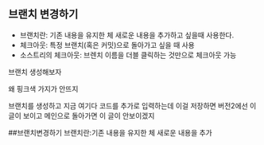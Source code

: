 ## 브랜치 변경하기

- 브랜치란: 기존 내용을 유지한 체 새로운 내용을 추가하고 싶을때 사용한다.
- 체크아웃: 특정 브랜치(혹은 커밋)으로 돌아가고 싶을 때 사용
- 소스트리의 체크아웃: 브렌치 이름을 더블 클릭하는 것만으로 체크아웃 가능

브랜치 생성해보자


왜 핑크색 가지가 안뜨지

브랜치를 생성하고 지금 여기다 코드를 추가로 입력하는데 이걸 저장하면
버전2에선 이 글이 보이고 메인으로 돌아가면 이 글이 안보이겠지

##브랜치변경하기
 브랜치란:기존 내용을 유지한 체 새로운 내용을 추가

